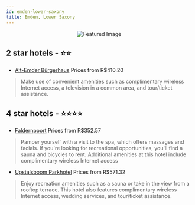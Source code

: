 ```yaml
---
id: emden-lower-saxony
title: Emden, Lower Saxony
---
```


<center><img src="https://i.travelapi.com/hotels/5000000/4980000/4972500/4972477/07495ebc_b.jpg" alt="Featured Image" /></center>


##  2 star hotels - ⭐️⭐️

-    [Alt-Emder Bürgerhaus](https://us.hurb.com/hotels/emden/alt-emder-burgerhaus-JNP-JP299170?cmp=18055) Prices from R$410.20
   > Make use of convenient amenities such as complimentary wireless Internet access, a television in a common area, and tour/ticket assistance.

##  4 star hotels - ⭐️⭐️⭐️⭐️

-    [Faldernpoort](https://us.hurb.com/hotels/emden/faldernpoort-JNP-JP037297?cmp=18055) Prices from R$352.57
   > Pamper yourself with a visit to the spa, which offers massages and facials. If you're looking for recreational opportunities, you'll find a sauna and bicycles to rent. Additional amenities at this hotel include complimentary wireless Internet access 
-    [Upstalsboom Parkhotel](https://us.hurb.com/hotels/emden/upstalsboom-parkhotel-JNP-JP136898?cmp=18055) Prices from R$571.32
   > Enjoy recreation amenities such as a sauna or take in the view from a rooftop terrace. This hotel also features complimentary wireless Internet access, wedding services, and tour/ticket assistance.
